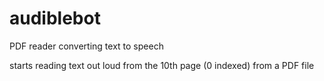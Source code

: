# audiblebot
PDF reader converting text to speech

starts reading text out loud from the 10th page (0 indexed) from a PDF file
